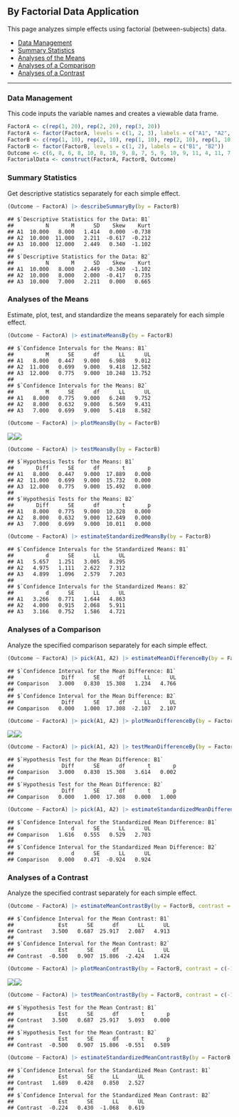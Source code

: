 
## By Factorial Data Application

This page analyzes simple effects using factorial (between-subjects)
data.

- [Data Management](#data-management)
- [Summary Statistics](#summary-statistics)
- [Analyses of the Means](#analyses-of-the-means)
- [Analyses of a Comparison](#analyses-of-a-comparison)
- [Analyses of a Contrast](#analyses-of-a-contrast)

------------------------------------------------------------------------

### Data Management

This code inputs the variable names and creates a viewable data frame.

``` r
FactorA <- c(rep(1, 20), rep(2, 20), rep(3, 20))
FactorA <- factor(FactorA, levels = c(1, 2, 3), labels = c("A1", "A2", "A3"))
FactorB <- c(rep(1, 10), rep(2, 10), rep(1, 10), rep(2, 10), rep(1, 10), rep(2, 10))
FactorB <- factor(FactorB, levels = c(1, 2), labels = c("B1", "B2"))
Outcome <- c(6, 8, 6, 8, 10, 8, 10, 9, 8, 7, 5, 9, 10, 9, 11, 4, 11, 7, 6, 8, 7, 13, 11, 10, 13, 8, 11, 14, 12, 11, 7, 8, 7, 11, 10, 7, 8, 4, 8, 10, 9, 16, 11, 12, 15, 13, 9, 14, 11, 10, 8, 6, 8, 11, 5, 7, 9, 3, 6, 7)
FactorialData <- construct(FactorA, FactorB, Outcome)
```

### Summary Statistics

Get descriptive statistics separately for each simple effect.

``` r
(Outcome ~ FactorA) |> describeSummaryBy(by = FactorB)
```

    ## $`Descriptive Statistics for the Data: B1`
    ##          N       M      SD    Skew    Kurt
    ## A1  10.000   8.000   1.414   0.000  -0.738
    ## A2  10.000  11.000   2.211  -0.617  -0.212
    ## A3  10.000  12.000   2.449   0.340  -1.102
    ## 
    ## $`Descriptive Statistics for the Data: B2`
    ##          N       M      SD    Skew    Kurt
    ## A1  10.000   8.000   2.449  -0.340  -1.102
    ## A2  10.000   8.000   2.000  -0.417   0.735
    ## A3  10.000   7.000   2.211   0.000   0.665

### Analyses of the Means

Estimate, plot, test, and standardize the means separately for each
simple effect.

``` r
(Outcome ~ FactorA) |> estimateMeansBy(by = FactorB)
```

    ## $`Confidence Intervals for the Means: B1`
    ##          M      SE      df      LL      UL
    ## A1   8.000   0.447   9.000   6.988   9.012
    ## A2  11.000   0.699   9.000   9.418  12.582
    ## A3  12.000   0.775   9.000  10.248  13.752
    ## 
    ## $`Confidence Intervals for the Means: B2`
    ##          M      SE      df      LL      UL
    ## A1   8.000   0.775   9.000   6.248   9.752
    ## A2   8.000   0.632   9.000   6.569   9.431
    ## A3   7.000   0.699   9.000   5.418   8.582

``` r
(Outcome ~ FactorA) |> plotMeansBy(by = FactorB)
```

![](figures/By-Factorial-Means-1.png)<!-- -->![](figures/By-Factorial-Means-2.png)<!-- -->

``` r
(Outcome ~ FactorA) |> testMeansBy(by = FactorB)
```

    ## $`Hypothesis Tests for the Means: B1`
    ##       Diff      SE      df       t       p
    ## A1   8.000   0.447   9.000  17.889   0.000
    ## A2  11.000   0.699   9.000  15.732   0.000
    ## A3  12.000   0.775   9.000  15.492   0.000
    ## 
    ## $`Hypothesis Tests for the Means: B2`
    ##       Diff      SE      df       t       p
    ## A1   8.000   0.775   9.000  10.328   0.000
    ## A2   8.000   0.632   9.000  12.649   0.000
    ## A3   7.000   0.699   9.000  10.011   0.000

``` r
(Outcome ~ FactorA) |> estimateStandardizedMeansBy(by = FactorB)
```

    ## $`Confidence Intervals for the Standardized Means: B1`
    ##          d      SE      LL      UL
    ## A1   5.657   1.251   3.005   8.295
    ## A2   4.975   1.111   2.622   7.312
    ## A3   4.899   1.096   2.579   7.203
    ## 
    ## $`Confidence Intervals for the Standardized Means: B2`
    ##          d      SE      LL      UL
    ## A1   3.266   0.771   1.644   4.863
    ## A2   4.000   0.915   2.068   5.911
    ## A3   3.166   0.752   1.586   4.721

### Analyses of a Comparison

Analyze the specified comparison separately for each simple effect.

``` r
(Outcome ~ FactorA) |> pick(A1, A2) |> estimateMeanDifferenceBy(by = FactorB)
```

    ## $`Confidence Interval for the Mean Difference: B1`
    ##               Diff      SE      df      LL      UL
    ## Comparison   3.000   0.830  15.308   1.234   4.766
    ## 
    ## $`Confidence Interval for the Mean Difference: B2`
    ##               Diff      SE      df      LL      UL
    ## Comparison   0.000   1.000  17.308  -2.107   2.107

``` r
(Outcome ~ FactorA) |> pick(A1, A2) |> plotMeanDifferenceBy(by = FactorB)
```

![](figures/By-Factorial-Comparison-1.png)<!-- -->![](figures/By-Factorial-Comparison-2.png)<!-- -->

``` r
(Outcome ~ FactorA) |> pick(A1, A2) |> testMeanDifferenceBy(by = FactorB)
```

    ## $`Hypothesis Test for the Mean Difference: B1`
    ##               Diff      SE      df       t       p
    ## Comparison   3.000   0.830  15.308   3.614   0.002
    ## 
    ## $`Hypothesis Test for the Mean Difference: B2`
    ##               Diff      SE      df       t       p
    ## Comparison   0.000   1.000  17.308   0.000   1.000

``` r
(Outcome ~ FactorA) |> pick(A1, A2) |> estimateStandardizedMeanDifferenceBy(by = FactorB)
```

    ## $`Confidence Interval for the Standardized Mean Difference: B1`
    ##                  d      SE      LL      UL
    ## Comparison   1.616   0.555   0.529   2.703
    ## 
    ## $`Confidence Interval for the Standardized Mean Difference: B2`
    ##                  d      SE      LL      UL
    ## Comparison   0.000   0.471  -0.924   0.924

### Analyses of a Contrast

Analyze the specified contrast separately for each simple effect.

``` r
(Outcome ~ FactorA) |> estimateMeanContrastBy(by = FactorB, contrast = c(-1, .5, .5))
```

    ## $`Confidence Interval for the Mean Contrast: B1`
    ##              Est      SE      df      LL      UL
    ## Contrast   3.500   0.687  25.917   2.087   4.913
    ## 
    ## $`Confidence Interval for the Mean Contrast: B2`
    ##              Est      SE      df      LL      UL
    ## Contrast  -0.500   0.907  15.806  -2.424   1.424

``` r
(Outcome ~ FactorA) |> plotMeanContrastBy(by = FactorB, contrast = c(-1, .5, .5))
```

![](figures/By-Factorial-Contrast-1.png)<!-- -->![](figures/By-Factorial-Contrast-2.png)<!-- -->

``` r
(Outcome ~ FactorA) |> testMeanContrastBy(by = FactorB, contrast = c(-1, .5, .5))
```

    ## $`Hypothesis Test for the Mean Contrast: B1`
    ##              Est      SE      df       t       p
    ## Contrast   3.500   0.687  25.917   5.093   0.000
    ## 
    ## $`Hypothesis Test for the Mean Contrast: B2`
    ##              Est      SE      df       t       p
    ## Contrast  -0.500   0.907  15.806  -0.551   0.589

``` r
(Outcome ~ FactorA) |> estimateStandardizedMeanContrastBy(by = FactorB, contrast = c(-1, .5, .5))
```

    ## $`Confidence Interval for the Standardized Mean Contrast: B1`
    ##              Est      SE      LL      UL
    ## Contrast   1.689   0.428   0.850   2.527
    ## 
    ## $`Confidence Interval for the Standardized Mean Contrast: B2`
    ##              Est      SE      LL      UL
    ## Contrast  -0.224   0.430  -1.068   0.619
